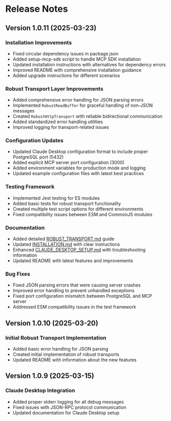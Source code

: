 # Release Notes

## Version 1.0.11 (2025-03-23)

### Installation Improvements

- Fixed circular dependency issues in package.json
- Added setup-mcp-sdk script to handle MCP SDK installation
- Updated installation instructions with alternatives for dependency errors
- Improved README with comprehensive installation guidance
- Added upgrade instructions for different scenarios

### Robust Transport Layer Improvements

- Added comprehensive error handling for JSON parsing errors
- Implemented `RobustReadBuffer` for graceful handling of non-JSON messages
- Created `RobustHttpTransport` with reliable bidirectional communication
- Added standardized error handling utilities
- Improved logging for transport-related issues

### Configuration Updates

- Updated Claude Desktop configuration format to include proper PostgreSQL port (5432)
- Added explicit MCP server port configuration (3000)
- Added environment variables for production mode and logging
- Updated example configuration files with latest best practices

### Testing Framework

- Implemented Jest testing for ES modules
- Added basic tests for robust transport functionality
- Created multiple test script options for different environments
- Fixed compatibility issues between ESM and CommonJS modules

### Documentation

- Added detailed [ROBUST_TRANSPORT.md](docs/ROBUST_TRANSPORT.md) guide
- Updated [INSTALLATION.md](docs/INSTALLATION.md) with clear instructions
- Enhanced [CLAUDE_DESKTOP_SETUP.md](CLAUDE_DESKTOP_SETUP.md) with troubleshooting information
- Updated README with latest features and improvements

### Bug Fixes

- Fixed JSON parsing errors that were causing server crashes
- Improved error handling to prevent unhandled exceptions
- Fixed port configuration mismatch between PostgreSQL and MCP server
- Addressed ESM compatibility issues in the test framework

## Version 1.0.10 (2025-03-20)

### Initial Robust Transport Implementation

- Added basic error handling for JSON parsing
- Created initial implementation of robust transports
- Updated README with information about the new features

## Version 1.0.9 (2025-03-15)

### Claude Desktop Integration

- Added proper stderr logging for all debug messages
- Fixed issues with JSON-RPC protocol communication
- Updated documentation for Claude Desktop setup
